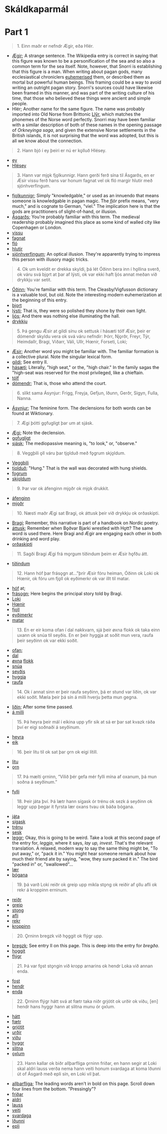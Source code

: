 # Skáldkaparmál 
# Part 1
 
>1\. Einn maðr er nefndr Ægir, eða Hlér.

* [Ægir](https://en.wikipedia.org/wiki/%C3%86gir); A strange sentence. The Wikipedia entry is correct in saying that this figure was known to be a personification of the sea and so also a common term for the sea itself. Note, however, that Snorri is establishing that this figure is a man. When writing about pagan gods, many ecclesiastical chroniclers [euhemerised](https://en.wiktionary.org/wiki/euhemerism) them, or described them as mortal but powerful human beings. This framing could be a way to avoid writing an outright pagan story. Snorri's sources could have likewise been framed in this manner, and was part of the writing culture of his time, that those who believed these things were ancient and simple people.
* Hlér; Another name for the same figure. The name was probably imported into Old Norse from Brittonic [Llŷr](https://en.wikipedia.org/wiki/Ll%C5%B7r), which matches the phonemes of the Norse word perfectly. Snorri may have been familiar with a similar description of both of these names in the opening passage of _Orkneyinga saga_, and given the extensive Norse settlements in the British islands, it is not surprising that the word was adopted, but this is all we know about the connection.

>2\. Hann bjó í ey þeiri er nú er kǫlluð Hlésey.

* [ey](https://en.wiktionary.org/wiki/ey#Old_Norse)
* [Hlésey](https://en.wikipedia.org/wiki/L%C3%A6s%C3%B8)

>3\. Hann var mjǫk fjǫlkunnigr. Hann gerði ferð sína til Ásgarðs, en er Æsir vissu ferð hans var honum fagnat vel ok fló margir hlutir með sjónhverfingum. 

* [fjǫlkunnigr](http://www.germanic-lexicon-project.org/cgi-bin/gmc_search_v3?cmd=viewthis&id=cv:b0158:7); Simply "knowledgable," or used as an innuendo that means someone is knowledgable in pagan magic. The _fjör_ prefix means, "very much," and is cognate to German, "viel." The implication here is that the gods are practitioners of slight-of-hand, or illusion.
* [Ásgarðs](http://www.germanic-lexicon-project.org/cgi-bin/gmc_search_v3?cmd=viewthis&id=cv:b0045:42); You're probably familiar with this term. The medieval readership probably imagined this place as some kind of walled city like Copenhagen or London.
* [vissu](https://en.wiktionary.org/wiki/vita#Old_Norse)
* [fagnat](https://en.wiktionary.org/wiki/fagna#Old_Norse)
* [fló](https://en.wiktionary.org/wiki/flj%C3%BAga#Old_Norse)
* [hlutir](https://en.wiktionary.org/wiki/hlutr)
* [sjónhverfingum](http://www.germanic-lexicon-project.org/cgi-bin/gmc_search_v3?cmd=viewthis&id=cv:b0535:16); An optical illusion. They're apparently trying to impress this person with illusory magic tricks.

>4\. Ok um kveldit er drekka skyldi, þá lét Óðinn bera inn í hǫllina sverð, ok váru svá bjǫrt at þar af lýsti, ok var ekki haft ljós annat meðan við drykkju var setit. 

* [Óðinn](http://www.germanic-lexicon-project.org/cgi-bin/gmc_search_v3?cmd=viewthis&id=cv:b0470:21); You're familiar with this term. The Cleasby/Vigfusson dictionary is a valuable tool, but old. Note the interesting modern euhemerization at the beginning of this entry.
* [bjǫrt](https://en.wiktionary.org/wiki/bjartur#Icelandic)
* [lýsti](http://www.germanic-lexicon-project.org/cgi-bin/gmc_search_v3?cmd=viewthis&id=cv:b0402:29); That is, they were so polished they shone by their own light.
* [ljós](http://www.germanic-lexicon-project.org/cgi-bin/gmc_search_v3?cmd=viewthis&id=cv:b0395:5); And there was nothing else illuminating the hall.
* [drykkju](http://www.germanic-lexicon-project.org/cgi-bin/gmc_search_v3?cmd=viewthis&id=cv:b0108:4)

>5\. Þá gengu Æsir at gildi sínu ok settusk í hásæti tólf Æsir, þeir er dómendr skyldu vera ok svá váru nefndir: Þórr, Njǫrðr, Freyr, Týr, Heimdallr, Bragi, Viðarr, Váli, Ullr, Hœnir, Forseti, Loki;

* [Æsir](http://www.germanic-lexicon-project.org/cgi-bin/gmc_search_v3?cmd=viewthis&id=cv:b0046:5); Another word you might be familiar with. The familiar formation is a collective plural. Note the singular lexical form.
* [gildi](http://www.germanic-lexicon-project.org/cgi-bin/gmc_search_v3?cmd=viewthis&id=cv:b0199:20); See entry II.
* [hásæti](http://www.germanic-lexicon-project.org/cgi-bin/gmc_search_v3?cmd=viewthis&id=cv:b0244:116); Literally, "high seat," or the, "high chair." In the family sagas the "high-seat was reserved for the most privileged, like a chieftain.
* [tólf](https://en.wiktionary.org/wiki/t%C3%B3lf#Old_Norse)
* [dómendr](http://www.germanic-lexicon-project.org/cgi-bin/gmc_search_v3?cmd=viewthis&id=cv:b0101:29); That is, those who attend the court.

>6\. slíkt sama Ásynjur: Frigg, Freyja, Gefjun, Iðunn, Gerðr, Sigyn, Fulla, Nanna. 

* [Ásynjur](http://www.germanic-lexicon-project.org/cgi-bin/gmc_search_v3?cmd=viewthis&id=cv:b0046:47); The feminine form. The declensions for both words can be found at Wiktionary.

>7\. Ægi þótti gǫfugligt þar um at sjásk.

* [Ægi](https://en.wiktionary.org/wiki/%C3%86gir); Note the declension.
* [gǫfugligt](https://en.wiktionary.org/wiki/g%C7%ABfugr#Old_Norse)
* [sjásk](https://en.wiktionary.org/wiki/sj%C3%A1#Etymology_2); The mediopassive meaning is, "to look," or, "observe."

>8\. Veggþili ǫll váru þar tjǫlduð með fǫgrum skjǫldum.

* [Veggþili](http://www.germanic-lexicon-project.org/cgi-bin/gmc_search_v3?cmd=viewthis&id=cv:b0689:10)
* [tjǫlduð](http://www.germanic-lexicon-project.org/cgi-bin/gmc_search_v3?cmd=viewthis&id=cv:b0635:2); "Hung." That is the wall was decorated with hung shields.
* [fǫgrum](https://en.wiktionary.org/wiki/fagr#Old_Norse)
* [skjǫldum](https://en.wiktionary.org/wiki/skj%C7%ABldr)

>9\. Þar var ok áfenginn mjǫðr ok mjǫk drukkit.

* [áfenginn](http://www.germanic-lexicon-project.org/cgi-bin/gmc_search_v3?cmd=viewthis&id=cv:b0040:6)
* [mjǫðr](http://www.germanic-lexicon-project.org/cgi-bin/gmc_search_v3?cmd=viewthis&id=cv:b0433:4)

>10\. Næsti maðr Ægi sat Bragi, ok áttusk þeir við drykkju ok orðaskipti.

* [Bragi](http://www.germanic-lexicon-project.org/cgi-bin/gmc_search_v3?cmd=viewthis&id=cv:b0075:21); Remember, this narrative is part of a handbook on Nordic poetry.
* [áttusk](https://en.wiktionary.org/wiki/eiga#Old_Norse); Remember when Bǫðvar Bjarki wrestled with Hǫtt? The same word is used there. Here Bragi and Ægir are engaging each other in both drinking and word play.
* [orðaskipti](http://www.germanic-lexicon-project.org/cgi-bin/gmc_search_v3?cmd=viewthis&id=cv:b0467:1)

>11\. Sagði Bragi Ægi frá mǫrgum tíðindum þeim er Æsir hǫfðu átt.

* [tíðindum](http://www.germanic-lexicon-project.org/cgi-bin/gmc_search_v3?cmd=viewthis&id=cv:b0633:9)

>12\. Hann hóf þar frásǫgn at..."þrír Æsir fóru heiman, Óðinn ok Loki ok Hœnir, ok fóru um fjǫll ok eyðimerkr ok var illt til matar.

* [hóf](https://en.wiktionary.org/wiki/hefja#Old_Norse) at; 
* [frásǫgn](http://www.germanic-lexicon-project.org/cgi-bin/gmc_search_v3?cmd=viewthis&id=cv:b0171:50); Here begins the principal story told by Bragi.
* [Loki](http://www.germanic-lexicon-project.org/cgi-bin/gmc_search_v3?cmd=viewthis&id=cv:b0397:41)
* [Hœnir](http://www.germanic-lexicon-project.org/cgi-bin/gmc_search_v3?cmd=viewthis&id=cv:b0305:38)
* [fjǫll](http://www.germanic-lexicon-project.org/cgi-bin/gmc_search_v3?cmd=viewthis&id=cv:b0156:18)
* [eyðimerkr](http://www.germanic-lexicon-project.org/cgi-bin/gmc_search_v3?cmd=viewthis&id=cv:b0134:23)
* [matar](http://www.germanic-lexicon-project.org/cgi-bin/gmc_search_v3?cmd=viewthis&id=cv:b0414:52)

>13\. En er eir koma ofan í dal nakkvarn, sjá þeir øxna flokk ok taka einn uxann ok snúa til seyðis. En er þeir hyggja at soðit mun vera, raufa þeir seyðinn ok var ekki soðit.

* [ofan](https://en.wiktionary.org/wiki/ofan#Old_Norse); 
* [dal](http://www.germanic-lexicon-project.org/cgi-bin/gmc_search_v3?cmd=viewthis&id=cv:b0095:28)
* [øxna](https://en.wiktionary.org/wiki/oxi#Old_Norse) [flokk](http://www.germanic-lexicon-project.org/cgi-bin/gmc_search_v3?cmd=viewthis&id=cv:b0161:24)
* [snúa](https://en.wiktionary.org/wiki/sn%C3%BAa#Old_Norse)
* [seyðis](http://www.germanic-lexicon-project.org/cgi-bin/gmc_search_v3?cmd=viewthis&id=cv:b0525:22)
* [hyggja](http://www.germanic-lexicon-project.org/cgi-bin/gmc_search_v3?cmd=viewthis&id=cv:b0303:12)
* [raufa](http://www.germanic-lexicon-project.org/cgi-bin/gmc_search_v3?cmd=viewthis&id=cv:b0484:10)

>14\. Ok í annat sinn er þeir raufa seyðinn, þá er stund var liðin, ok var ekki soðit. Mæla þeir þá sín á milli hverju þetta mun gegna.

* [liðin](https://en.wiktionary.org/wiki/lei%C3%B0a#Old_Norse); After some time passed.
* [á milli](http://www.germanic-lexicon-project.org/cgi-bin/gmc_search_v3?cmd=viewthis&id=cv:b0428:17)

>15\. Þá heyra þeir mál í eikina upp yfir sik at sá er þar sat kvazk ráða því er eigi soðnaði á seyðinum. 

* [heyra](http://www.germanic-lexicon-project.org/cgi-bin/gmc_search_v3?cmd=viewthis&id=cv:b0261:3)
* [eik](http://www.germanic-lexicon-project.org/cgi-bin/gmc_search_v3?cmd=viewthis&id=cv:b0119:31)

>16\. þeir litu til ok sat þar ǫrn ok eigi lítill.

* [litu](http://www.germanic-lexicon-project.org/cgi-bin/gmc_search_v3?cmd=viewthis&id=cv:b0393:14)
* [ǫrn](http://www.germanic-lexicon-project.org/cgi-bin/gmc_search_v3?cmd=viewthis&id=cv:b0767:33)

>17\. Þá mælti ǫrninn, “Vilið þér gefa mér fylli mína af oxanum, þá mun soðna á seyðinum.”

* [fylli](http://www.germanic-lexicon-project.org/cgi-bin/gmc_search_v3?cmd=viewthis&id=cv:b0179:21)

>18\. Þeir játa því. Þá lætr hann sígask ór trénu ok sezk á seyðinn ok leggr upp þegar it fyrsta lær oxans tvau ok báða bógana. 

* [játa](http://www.germanic-lexicon-project.org/cgi-bin/gmc_search_v3?cmd=viewthis&id=cv:b0325:5)
* [sígask](http://www.germanic-lexicon-project.org/cgi-bin/gmc_search_v3?cmd=viewthis&id=cv:b0532:5)
* [trénu](http://www.germanic-lexicon-project.org/cgi-bin/gmc_search_v3?cmd=viewthis&id=cv:b0639:36)
* [sesk](http://www.germanic-lexicon-project.org/cgi-bin/gmc_search_v3?cmd=viewthis&id=cv:b0524:9)
* [leggr](http://www.germanic-lexicon-project.org/cgi-bin/gmc_search_v3?cmd=viewthis&id=cv:b0379:1); Okay, this is going to be weird. Take a look at this second page of the entry for, _leggja_, where it says, _lay up, invest_. That's the relevant translation. A relaxed, modern way to say the same thing might be, "To put away," or, "pack it in." You might hear someone remark about how much their friend ate by saying, "wow, they sure packed it in." The bird "packed in" or, "swallowed"...
* [lær](http://www.germanic-lexicon-project.org/cgi-bin/gmc_search_v3?cmd=viewthis&id=cv:b0403:33)
* [bógana](http://www.germanic-lexicon-project.org/cgi-bin/gmc_search_v3?cmd=viewthis&id=cv:b0073:30)

>19\. þá varð Loki reiðr ok greip upp mikla stǫng ok reiðir af ǫllu afli ok rekr á kroppinn erninum. 

* [reiðr](http://www.germanic-lexicon-project.org/cgi-bin/gmc_search_v3?cmd=viewthis&id=cv:b0490:23)
* [greip](http://www.germanic-lexicon-project.org/cgi-bin/gmc_search_v3?cmd=viewthis&id=cv:b0216:3)
* [stǫng](http://www.germanic-lexicon-project.org/cgi-bin/gmc_search_v3?cmd=viewthis&id=cv:b0603:6)
* [afli](http://www.germanic-lexicon-project.org/cgi-bin/gmc_search_v3?cmd=viewthis&id=cv:b0007:22)
* [rekr](http://www.germanic-lexicon-project.org/cgi-bin/gmc_search_v3?cmd=viewthis&id=cv:b0492:5)
* [kroppinn](http://www.germanic-lexicon-project.org/cgi-bin/gmc_search_v3?cmd=viewthis&id=cv:b0356:19)

>20\. Ǫrninn bregzk við hǫggit ok flýgr upp.

* [bregzk](http://www.germanic-lexicon-project.org/cgi-bin/gmc_search_v3?cmd=viewthis&id=cv:b0078:2); See entry II on this page. This is deep into the entry for _bregða_.  
* [hǫggit](http://www.germanic-lexicon-project.org/cgi-bin/gmc_search_v3?cmd=viewthis&id=cv:b0308:4)
* [flýgr](http://www.germanic-lexicon-project.org/cgi-bin/gmc_search_v3?cmd=viewthis&id=cv:b0161:21)

>21\. Þá var fǫst stǫngin við kropp arnarins ok hendr Loka við annan enda.

* [fǫst](https://en.wiktionary.org/wiki/fastur#Icelandic)
* [hendr](https://en.wiktionary.org/wiki/h%C7%ABnd#Old_Norse)
* [enda](https://en.wiktionary.org/wiki/endir#Old_Norse)

>22\. ̄Ǫrninn flýgr hátt svá at fœtr taka niðr grjótit ok urðir ok viðu, [en] hendr hans hyggr hann at slitna munu ór ǫxlum.

* [hátt](http://www.germanic-lexicon-project.org/cgi-bin/gmc_search_v3?cmd=viewthis&id=cv:b0243:17)
* [fœtr](https://en.wiktionary.org/wiki/f%C3%B3tr#Old_Norse)
* [grjótit](http://www.germanic-lexicon-project.org/cgi-bin/gmc_search_v3?cmd=viewthis&id=cv:b0216:7)
* [urðir](http://www.germanic-lexicon-project.org/cgi-bin/gmc_search_v3?cmd=viewthis&id=cv:b0657:35)
* [viðu](http://www.germanic-lexicon-project.org/cgi-bin/gmc_search_v3?cmd=viewthis&id=cv:b0714:31)
* [hyggr](http://www.germanic-lexicon-project.org/cgi-bin/gmc_search_v3?cmd=viewthis&id=cv:b0303:12)
* [slitna](http://www.germanic-lexicon-project.org/cgi-bin/gmc_search_v3?cmd=viewthis&id=cv:b0568:9)
* [ǫxlum](http://www.germanic-lexicon-project.org/cgi-bin/gmc_search_v3?cmd=viewthis&id=cv:b0769:8)

>23\. Hann kallar ok biðr allþarfliga ǫrninn friðar, en hann segir at Loki skal aldri lauss verða nema hann veiti honum svardaga at koma Iðunni út of Ásgarð með epli sín, en Loki vil þat.

* [allþarfliga](http://lexicon.ff.cuni.cz/html/oi_cleasbyvigfusson/b0015.html); The leading words aren't in bold on this page. Scroll down four lines from the bottom. "Pressingly"?
* [friðar](http://www.germanic-lexicon-project.org/cgi-bin/gmc_search_v3?cmd=viewthis&id=cv:b0173:43)
* [aldri](http://www.germanic-lexicon-project.org/cgi-bin/gmc_search_v3?cmd=viewthis&id=cv:b0012:16)
* [lauss](http://www.germanic-lexicon-project.org/cgi-bin/gmc_search_v3?cmd=viewthis&id=cv:b0375:51)
* [veiti](http://www.germanic-lexicon-project.org/cgi-bin/gmc_search_v3?cmd=viewthis&id=cv:b0691:10)
* [svardaga](http://www.germanic-lexicon-project.org/cgi-bin/gmc_search_v3?cmd=viewthis&id=cv:b0606:26)
* [Iðunni](https://en.wikipedia.org/wiki/I%C3%B0unn)
* [epli](http://www.germanic-lexicon-project.org/cgi-bin/gmc_search_v3?cmd=viewthis&id=cv:b0130:29)
